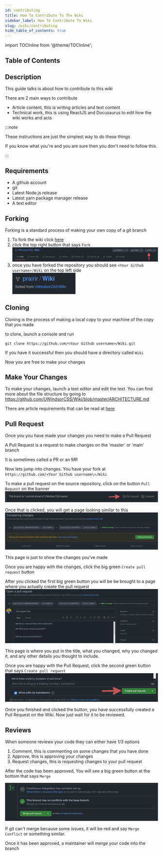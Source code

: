 ```yaml
---
id: contributing
title: How To Contribute To The Wiki
sidebar_label: How To Contribute To Wiki
slug: /wiki/contributing
hide_table_of_contents: true
---
```


import TOCInline from '@theme/TOCInline';

<div className="inline-toc">
    <h2>Table of Contents</h2>
    <TOCInline toc={toc} />
</div>

## Description

This guide talks is about how to contribute to this wiki

There are 2 main ways to contribute
* Article content, this is writing articles and text content
* Technical work, this is using ReactJS and Docusaurus to edit how the wiki works and acts

:::note

These instructions are just the simplest way to do these things

If you know what you're and you are sure then you don't need to follow this.

:::

## Requirements

* A github account
* git
* Latest Node.js release
* Latest yarn package manager release
* A text editor

## Forking

Forking is a standard process of making your own copy of a git branch

1. To fork the wiki click [here](https://github.com/UWindsorCSS/Wiki) 
2. click the top right button that says `Fork` <br/> 
![fork image](../../static/img/fork_arrow.png)
3. once you have forked the repository you should see `<Your Github username>/Wiki` on the top left side <br/>
![completed fork repository name](../../static/img/completed_fork.png)

## Cloning

Cloning is the process of making a local copy to your machine of the copy that you made

to clone, launch a console and run
```console
git clone https://github.com/<Your Github username>/Wiki.git
```

If you have it successful then you should have a directory called `Wiki`

Now you are free to make your changes

## Make Your Changes
To make your changes, launch a text editor and edit the text. You can find more about the file structure by going to https://github.com/UWindsorCSS/Wiki/blob/master/ARCHITECTURE.md

There are article requirements that can be read at [here](./article_requirements.md)

## Pull Request

Once you you have made your changes you need to make a Pull Request

A Pull Request is a request to make changes on the 'master' or 'main' branch

It is sometimes called a PR or an MR

Now lets jump into changes. You have your fork at `https://github.com/<Your Github username\>/Wiki`

To make a pull request on the source repository, click on the button `Pull Request` on the banner<br/>
![pull request banner](../../static/img/fork_PR.png)

Once that is clicked, you will get a page looking similar to 
this<br/>
![pull request before page](../../static/img/pr_before.png)

This page is just to show the changes you've made 

Once you are happy with the changes, click the big green `Create pull request` button

After you clicked the first big green button you will be be brought to a page where you actually create the pull request<br/>
![pull request before page](../../static/img/pr_during.png)

This page is where you put in the title, what you changed, why you changed it, and any other details you thought to include.

Once you are happy with the Pull Request, click the second green button that says `Create pull request`<br/>
![pull request final step for creation](../../static/img/pr_final.png)

Once you finished and clicked the button, you have successfully created a Pull Request on the Wiki. Now just wait for it to be reviewed.

## Reviews

When someone reviews your code they can either have 1/3 options
1. Comment, this is commenting on some changes that you have done
2. Approve, this is approving your changes
3. Request changes, this is requesting changes to your pull request

After the code has been approved, You will see a big green button at the bottom that says `Merge`<br/>

![merge](../../static/img/merge.png)

If git can't merge because some issues, it will be red and say `Merge Conflict` or something similar.

Once it has been approved, a maintainer will merge your code into the branch

